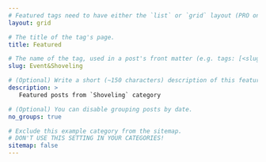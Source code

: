 ```yaml
---
# Featured tags need to have either the `list` or `grid` layout (PRO only).
layout: grid

# The title of the tag's page.
title: Featured

# The name of the tag, used in a post's front matter (e.g. tags: [<slug>]).
slug: Event&Shoveling

# (Optional) Write a short (~150 characters) description of this featured tag.
description: >
   Featured posts from `Shoveling` category

# (Optional) You can disable grouping posts by date.
no_groups: true

# Exclude this example category from the sitemap.
# DON'T USE THIS SETTING IN YOUR CATEGORIES!
sitemap: false
---
```

